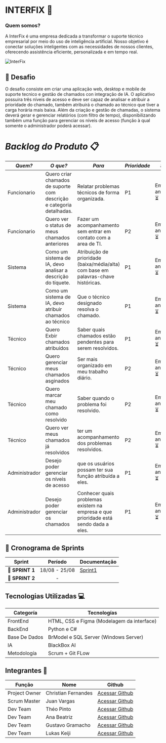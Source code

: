 ﻿# INTERFIX 🤖
 
### Quem somos?
A InterFix é uma empresa dedicada a transformar o suporte técnico empresarial por meio do uso de inteligência artificial. Nosso objetivo é conectar soluções inteligentes com as necessidades de nossos clientes, oferecendo assistência eficiente, personalizada e em tempo real.

![InterFix](https://github.com/user-attachments/assets/8aa8a096-88fa-4be4-952c-946d63ceed66)

## 🏅 Desafio <a id="desafio"></a>

O desafio consiste em criar uma aplicação web, desktop e mobile de suporte tecnico e gestão de chamados con integração de IA. O aplicativo possuira três níveis de acesso e deve ser capaz de analisar e atribuir a prioridade do chamado, também atribuirá o chamado ao técnico que tiver a carga horária mais baixa. Além da criação e gestão de chamadas, o sistema deverá gerar e gerenciar relatórios (com filtro de tempo), disponibilizando também uma função para gerenciar os níveis de acesso (função à qual somente o administrador poderá acessar).

# *Backlog do Produto* 📋

|*Quem?*        | *O que?*                                                              |*Para*                                                                                | *Prioridade* | *Status*      |
|---------------|-----------------------------------------------------------------------|--------------------------------------------------------------------------------------|--------------|---------------| 
|Funcionario    | Quero criar chamados de suporte com descrição e categoria detalhadas. | Relatar problemas técnicos de forma organizada.                                      |P1            |Em andamento ⏳|
|Funcionario    | Quero ver o status de meus chamados anteriores                        | Fazer um acompanhamento sem entrar em contato com a area de TI.                      |P2            |Em andamento ⏳|
|Sistema        | Como um sistema de IA, devo analisar a descrição do tíquete.          | Atribuição de prioridade (baixa/média/alta) com base em palavras-chave históricas.   |P1            |Em andamento ⏳| 
|Sistema        | Como um sistema de IA, devo atribuir chamados ao técnico              | Que o técnico designado resolva o chamado.                                           |P1            |Em andamento ⏳| 
|Técnico        | Quero Exbir chamados atribuídos                                       | Saber quais chamados estão pendentes para serem resolvidos.                          |P1            |Em andamento ⏳|
|Técnico        | Quero gerenciar meus chamados asginados                               | Ser mais organizado em meu trabalho diário.                                          |P2            |Em andamento ⏳|
|Técnico        | Quero marcar meu chamado como resolvido                               | Saber quando o problema foi resolvido.                                               |P2            |Em andamento ⏳|
|Técnico        | Quero ver meus chamados já resolvidos                                 | ter um acompanhamento dos problemas resolvidos.                                      |P2            |Em andamento ⏳| 
|Administrador  | Desejo poder gerenciar os níveis de acesso                            | que os usuários possam ter sua função atribuída a eles.                              |P1            |Em andamento ⏳|
|Administrador  | Desejo poder gerenciar os chamados                                    | Conhecer quais problemas existem na empresa e que prioridade está sendo dada a eles. |P1            |Em andamento ⏳|


## 📅 Cronograma de Sprints <a id="sprint"></a>

| Sprint          |    Período    | Documentação                            |
| --------------- | :-----------: | ----------------------------------------|
| 🔖 **SPRINT 1** | 18/08 - 25/08 | [Sprint1](https://github.com/RenteriaJuan/Gestao-de-Chamados/blob/main/Scrum/Relatorios%20Sprints/Sprint1.md) |
| 🔖 **SPRINT 2** |  - | |



## Tecnologias Utilizadas 💻

Categoría | Tecnologías
--------- | -------------
FrontEnd | HTML, CSS e Figma (Modelagem da interface) 
BackEnd | Python e C#
Base De Dados | BrModel e SQL Server (Windows Server)
IA | BlackBox AI
Metodología | Scrum + Git FLow 

## Integrantes 👥

Função       | Nome                | Github                                                       |
------------ | --------------------| -------------------------------------------------------------|
Project Owner| Christian Fernandes | [Acessar Github](https://github.com/ChristianFernandesLemos) |
Scrum Master | Juan Vargas         | [Acessar Github](https://github.com/RenteriaJuan)            |
Dev Team     | Théo Pinto          | [Acessar Github](https://github.com/Thorphinm)               |
Dev Team     | Ana Beatriz         | [Acessar Github](https://github.com/Anasouza2802)            |
Dev Team     |Gustavo Gramacho     | [Acessar Github](https://github.com/gramachoo)               |
Dev Team     | Lukas Keiji         | [Acessar Github](https://github.com/Lucaskeiji)              |

